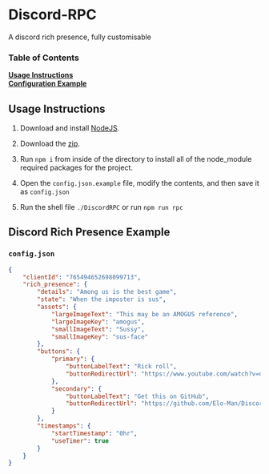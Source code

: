 # Discord-RPC
A discord rich presence, fully customisable

### Table of Contents
**[Usage Instructions](#usage-instructions)**<br>
**[Configuration Example](#discord-rich-presence-example)**

## Usage Instructions
1. Download and install [NodeJS](https://nodejs.org/en/download/).

2. Download the [zip](https://github.com/Elo-Man/Discord-RPC/archive/refs/heads/main.zip).

3. Run `npm i` from inside of the directory to install all of the node_module required packages for the project.

4. Open the `config.json.example` file, modify the contents, and then save it as `config.json`

5. Run the shell file `./DiscordRPC` or run `npm run rpc`

## Discord Rich Presence Example

### `config.json`
```json
{
    "clientId": "765494652698099713",
    "rich_presence": {
        "details": "Among us is the best game",
        "state": "When the imposter is sus",
        "assets": {
            "largeImageText": "This may be an AMOGUS reference",
            "largeImageKey": "amogus",
            "smallImageText": "Sussy",
            "smallImageKey": "sus-face"
        },
        "buttons": {
            "primary": {
                "buttonLabelText": "Rick roll",
                "buttonRedirectUrl": "https://www.youtube.com/watch?v=dQw4w9WgXcQ"
            },
            "secondary": {
                "buttonLabelText": "Get this on GitHub",
                "buttonRedirectUrl": "https://github.com/Elo-Man/Discord-RPC"
            }
        },
        "timestamps": {
            "startTimestamp": "0hr",
            "useTimer": true
        }
    }
}
```
